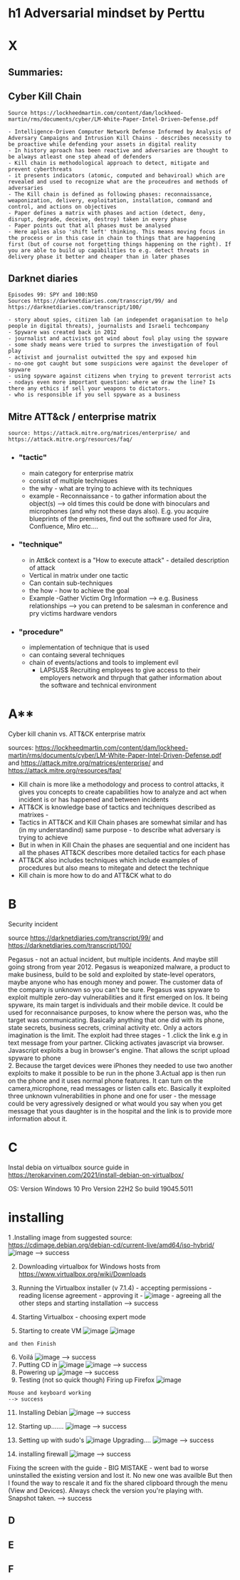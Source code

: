 # h1 Adversarial mindset by Perttu

# X

##  Summaries:
  
  ## Cyber Kill Chain
    Source https://lockheedmartin.com/content/dam/lockheed-martin/rms/documents/cyber/LM-White-Paper-Intel-Driven-Defense.pdf
    
    - Intelligence-Driven Computer Network Defense Informed by Analysis of Adversary Campaigns and Intrusion Kill Chains - describes necessity to be proactive while defending your assets in digital reality
    - In history aproach has been reactive and adversaries are thought to be always atleast one step ahead of defenders
    - Kill chain is methodological approach to detect, mitigate and prevent cyberthreats
    - it presents indicators (atomic, computed and behaviroal) which are revealed and used to recognize what are the proceudres and methods of adversaries
    - The Kill chain is defined as following phases: reconnaissance, weaponization, delivery, exploitation, installation, command and control, and actions on objectives
    - Paper defines a matrix with phases and action (detect, deny, disrupt, degrade, deceive, destroy) taken in every phase
    - Paper points out that all phases must be analysed
    - Here aplies also 'shift left' thinking. This means moving focus in the process or in this case in chain to things that are happening first (but of course not forgetting things happening on the right). If you are able to build up capabilities to e.g. detect threats in delivery phase it better and cheaper than in later phases
  ## Darknet diaries
    Episodes 99: SPY and 100:NSO
    Sources https://darknetdiaries.com/transcript/99/ and https://darknetdiaries.com/transcript/100/
    
    - story about spies, citizen lab (an independet oraganisation to help people in digital threats), journalists and Israeli techcompany
    - Spyware was created back in 2012
    - journalist and activists got wind about foul play using the spyware
    - some shady means were tried to surpres the investigation of foul play
    - activist and journalist outwitted the spy and exposed him
    - no-one got caught but some suspicions were against the developer of spyware
    - using spyware against citizens when trying to prevent terrorist acts - nodays even more important question: where we draw the line? Is there any ethics if sell your weapons to dictators.
    - who is responsible if you sell spyware as a business
  ## Mitre ATT&ck / enterprise matrix 
    source: https://attack.mitre.org/matrices/enterprise/ and https://attack.mitre.org/resources/faq/
  - ### "tactic"
    - main category for enterprise matrix
    - consist of multiple techniques
    - the why - what are trying to achieve with its techniques
    - example - Reconnaissance - to gather information about the object(s)
      --> old times this could be done with binoculars and microphones (and why not these days also). E.g. you acquire blueprints of the premises, find out the software used for Jira, Confluence, Miro etc....
  - ### "technique"
    - in Att&ck context is a "How to execute attack" - detailed description of attack
    - Vertical in matrix under one tactic
    - Can contain sub-techniques
    - the how - how to achieve the goal
    - Example -Gather Victim Org Information --> e.g. Business relationships
        --> you can pretend to be salesman in conference and pry victims hardware vendors    
  - ### "procedure"
    - implementation of technique that is used
    - can containg several techniques
    - chain of events/actions and tools to implement evil
      - LAPSUS$ Recruiting employees to give access to their employers network and thrpugh that gather information about the software and technical environment 
    
# A**
Cyber kill chanin vs. ATT&CK enterprise matrix

sources: https://lockheedmartin.com/content/dam/lockheed-martin/rms/documents/cyber/LM-White-Paper-Intel-Driven-Defense.pdf and https://attack.mitre.org/matrices/enterprise/ and https://attack.mitre.org/resources/faq/

- Kill chain is more like a methodology and process to control attacks, it gives you concepts to create capabilities how to analyze and act when incident is or has happened and between incidents
- ATT&CK is knowledge base of tactics and techniques described as matrixes -
- Tactics in ATT&CK and Kill Chain phases are somewhat similar and has (in my understandind) same purpose - to describe what adversary is trying to achieve
- But in when in Kill Chain the phases are sequential and one incident has all the phases ATT&CK describes more detailed tactics for each phase
- ATT&CK also includes techniques which include examples of procedures but also means to mitegate and detect the technique
- Kill chain is more how to do and ATT&CK what to do

# B
Security incident

source https://darknetdiaries.com/transcript/99/ and https://darknetdiaries.com/transcript/100/

Pegasus - not an actual incident, but multiple incidents. And maybe still going strong from year 2012. Pegasus is weaponized malware, a product to make business, build to be sold and exploited by state-level operators, maybe anyone who has enough money and power. The customer data of the company is unknown so you can't be sure. Pegasus was spyware to exploit multiple zero-day vulnerabilities and it first emerged on Ios. It being spyware, its main target is individuals and their mobile device. It could be used for reconnaisance purposes, to know where the person was, who the target was communicating. Basically anything that one did with its phone, state secrets, business secrets, criminal activity etc. Only a actors imagination is the limit. 
The exploit had three stages - 
   1 .click the link e.g in text message from your partner. Clicking activates javascript via browser. Javascript exploits a bug in browser's engine. That allows the script upload spyware to phone  
   2. Because the target devices were iPhones they needed to use two another exploits to make it possible to be run in the phone
   3.Actual app is then run on the phone and it uses normal phone features. It can turn on the camera,microphone, read messages or listen calls etc.
   Basically it exploited three unknown vulnerabilities in phone and one for user - the message could be very agressively designed or what would you say when you get message that yous daughter is in the hospital and the link is to provide more information about it.

# C
Instal debia on virtualbox 
source guide in https://terokarvinen.com/2021/install-debian-on-virtualbox/

OS:
Version	Windows 10 Pro
Version	22H2
So build 19045.5011

# installing
  1 .Installing image from suggested source: https://cdimage.debian.org/debian-cd/current-live/amd64/iso-hybrid/
    ![image](https://github.com/user-attachments/assets/d9d927d5-d09b-46fd-8d19-03604eaaa2ee) --> success
  
  2. Downloading virtualbox for Windows hosts from https://www.virtualbox.org/wiki/Downloads
  
  3. Running the Virtualbox installer (v 7.1.4) - accepting permissions - reading license agreement - approving it - 
    ![image](https://github.com/user-attachments/assets/847cc586-9c78-4493-8ec5-959a5f2e737d) - agreeing all the other
    steps and starting installation --> success
  
  4. Starting Virtualbox - choosing expert mode 
  
  5. Starting to create VM 
    ![image](https://github.com/user-attachments/assets/34a8c1b2-de0a-43eb-83d6-b7b781da1294) 
    ![image](https://github.com/user-attachments/assets/85081707-5d0f-49d7-b4aa-7dd051bd6f56)
  
    and then Finish
  
  6. Voilá
    ![image](https://github.com/user-attachments/assets/6e1bfd75-b745-429c-8af7-f4f335a0cd08)
  --> success
  7. Putting CD in 
    ![image](https://github.com/user-attachments/assets/cae8d31d-bf95-4e78-ae2c-c265faf2e076)
    ![image](https://github.com/user-attachments/assets/8865ac77-92c1-4018-ab6c-ade3e88c366b)
  --> success
  8. Powering up
    ![image](https://github.com/user-attachments/assets/9215a249-89cd-4bfe-a160-01da00ade3a4)
  --> success
  9. Testing (not so quick though)
    Firing up Firefox
    ![image](https://github.com/user-attachments/assets/8b3a0759-5379-49e8-a42d-15e969df96c0)

    Mouse and keyboard working
    --> success
  11. Installing Debian
    ![image](https://github.com/user-attachments/assets/d402cea0-5275-49eb-addb-965735de227b)
    --> success
  12. Starting up.......
    ![image](https://github.com/user-attachments/assets/cc0ca68b-acba-4e6f-9688-a000342ba728)
    --> success
  13. Setting up with sudo's
    ![image](https://github.com/user-attachments/assets/f78deb0d-74bc-4af9-8018-9dfcd4c5da47)
          Upgrading....
    ![image](https://github.com/user-attachments/assets/87b51bbc-4485-43ab-8aba-c11e315ee421)
      --> success

  14. installing firewall
    ![image](https://github.com/user-attachments/assets/e48bf5ae-aa44-453e-bcb5-f8d91ac8c617)
    --> success

Fixing the screen with the guide - BIG MISTAKE - went bad to worse uninstalled the existing version and lost it. No new one was availble
But then I found the way to rescale it and fix the shared clipboard through the menu (View and Devices). Always check the version you're playing with.
Snapshot taken.
--> success

## D


## E


## F
